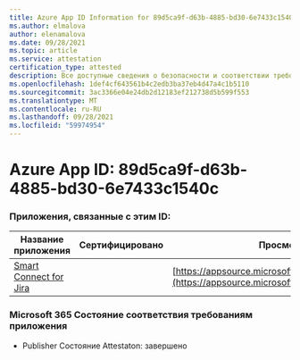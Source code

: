 ```yaml
---
title: Azure App ID Information for 89d5ca9f-d63b-4885-bd30-6e7433c1540c
ms.author: elmalova
author: elenamalova
ms.date: 09/28/2021
ms.topic: article
ms.service: attestation
certification_type: attested
description: Все доступные сведения о безопасности и соответствии требованиям для 89d5ca9f-d63b-4885-bd30-6e7433c1540c.
ms.openlocfilehash: 1def4cf643561b4c2edb3ba37eb4d47a4c1b5110
ms.sourcegitcommit: 3ac3366e04e24db2d12183ef212738d5b599f553
ms.translationtype: MT
ms.contentlocale: ru-RU
ms.lasthandoff: 09/28/2021
ms.locfileid: "59974954"
---
```

# <a name="azure-app-id-89d5ca9f-d63b-4885-bd30-6e7433c1540c"></a>Azure App ID: 89d5ca9f-d63b-4885-bd30-6e7433c1540c


### <a name="apps-associated-with-this-id"></a>Приложения, связанные с этим ID:
| **Название приложения** | **Сертифицировано** | **Просмотр в AppSource** |
|--------------|---------------|-----------------------|
| [Smart Connect for Jira](https://docs.microsoft.com/microsoft-365-app-certification/forward/WA200002055) |  | [https://appsource.microsoft.com/product/office/WA200002055](https://appsource.microsoft.com/product/office/WA200002055) |

### <a name="microsoft-365-app-compliance-status"></a>Microsoft 365 Состояние соответствия требованиям приложения
- Publisher Состояние Attestaton: завершено

